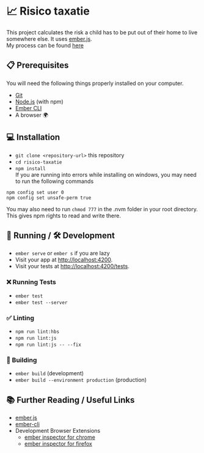 # 📈 Risico taxatie

This project calculates the risk a child has to be put out of their home to live somewhere else. It uses [ember.js](https://www.emberjs.com/).  
My process can be found [here](process.md)

## 📋 Prerequisites

You will need the following things properly installed on your computer.

* [Git](https://git-scm.com/)
* [Node.js](https://nodejs.org/) (with npm)
* [Ember CLI](https://ember-cli.com/) 
* A browser 🌍

## 💻 Installation

* `git clone <repository-url>` this repository
* `cd risico-taxatie`
* `npm install`  
If you are running into errors while installing on windows, you may need to run the following commands
```
npm config set user 0
npm config set unsafe-perm true
```
You may also need to run `chmod 777` in the .nvm folder in your root directory. This gives npm rights to read and write there.

## 🏃 Running / 🛠️ Development

* `ember serve` or `ember s` if you are lazy
* Visit your app at [http://localhost:4200](http://localhost:4200).
* Visit your tests at [http://localhost:4200/tests](http://localhost:4200/tests).

### ❌ Running Tests

* `ember test`
* `ember test --server`

### ✅ Linting

* `npm run lint:hbs`
* `npm run lint:js`
* `npm run lint:js -- --fix`

### 👷 Building

* `ember build` (development)
* `ember build --environment production` (production)


## 📚 Further Reading  / Useful Links 

* [ember.js](https://emberjs.com/)
* [ember-cli](https://ember-cli.com/)
* Development Browser Extensions
  * [ember inspector for chrome](https://chrome.google.com/webstore/detail/ember-inspector/bmdblncegkenkacieihfhpjfppoconhi)
  * [ember inspector for firefox](https://addons.mozilla.org/en-US/firefox/addon/ember-inspector/)
